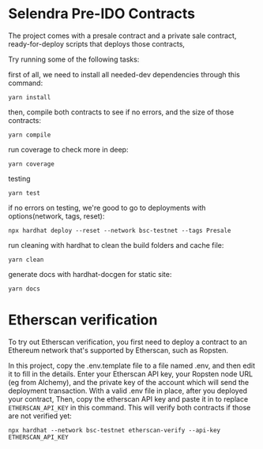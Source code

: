 # Selendra Pre-IDO Contracts

The project comes with a presale contract and a private sale contract, ready-for-deploy scripts that deploys those contracts,

Try running some of the following tasks:

first of all, we need to install all needed-dev dependencies through this command:

```shell
yarn install
```

then, compile both contracts to see if no errors, and the size of those contracts:

```shell
yarn compile
```

run coverage to check more in deep:

```shell
yarn coverage
```

testing

```shell
yarn test
```

if no errors on testing, we're good to go to deployments with options(network, tags, reset):

```shell
npx hardhat deploy --reset --network bsc-testnet --tags Presale                                
```

run cleaning with hardhat to clean the build folders and cache file:

```shell
yarn clean                             
```

generate docs with hardhat-docgen for static site:

```shell
yarn docs                             
```

# Etherscan verification

To try out Etherscan verification, you first need to deploy a contract to an Ethereum network that's supported by Etherscan, such as Ropsten.

In this project, copy the .env.template file to a file named .env, and then edit it to fill in the details. Enter your Etherscan API key, your Ropsten node URL (eg from Alchemy), and the private key of the account which will send the deployment transaction. With a valid .env file in place, after you deployed your contract, Then, copy the etherscan API key and paste it in to replace `ETHERSCAN_API_KEY` in this command. This will verify both contracts if those are not verified yet:

```shell
npx hardhat --network bsc-testnet etherscan-verify --api-key ETHERSCAN_API_KEY
```
